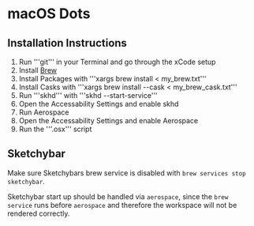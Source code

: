 # macOS Dots
## Installation Instructions

1. Run '''git''' in your Terminal and go through the xCode setup
2. Install [Brew](https://brew.sh/)
3. Install Packages with '''xargs brew install < my_brew.txt'''
4. Install Casks with '''xargs brew install --cask < my_brew_cask.txt'''
5. Run '''skhd''' with '''skhd --start-service'''
6. Open the Accessability Settings and enable skhd
7. Run Aerospace
8. Open the Accessability Settings and enable Aerospace
9. Run the '''.osx''' script

## Sketchybar
Make sure Sketchybars brew service is disabled with ```brew services stop sketchybar```.

Sketchybar start up should be handled via ```aerospace```, since the ```brew service``` runs
before ```aerospace``` and therefore the workspace will not be rendered correctly.

